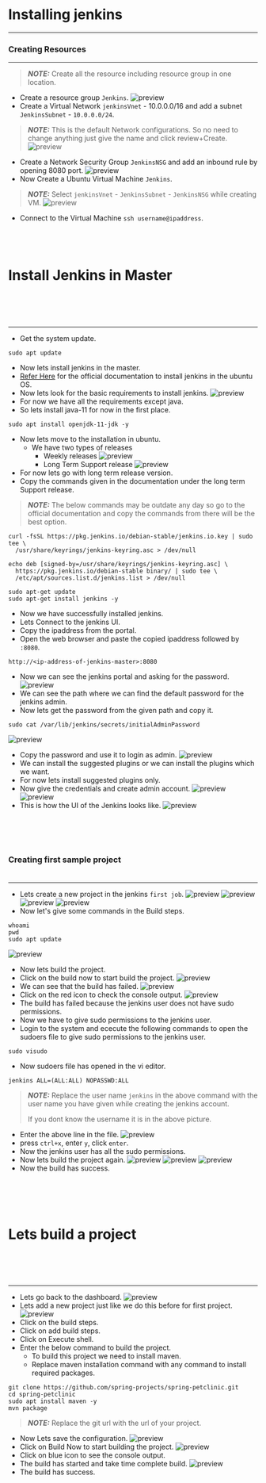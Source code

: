 # Installing jenkins
---------------------
### Creating Resources
----------------------
> **_NOTE:_** Create all the resource including resource group in one location.
* Create a resource group `Jenkins`.
![preview](./Images/Jenkins0.png)
* Create a Virtual Network `jenkinsVnet` - 10.0.0.0/16 and add a subnet `JenkinsSubnet` - `10.0.0.0/24`.
> **_NOTE:_** This is the default Network configurations. So no need to change anything just give the name and click review+Create.
![preview](./Images/Jenkins1.png)
* Create a Network Security Group `JenkinsNSG` and add an inbound rule by opening 8080 port.
![preview](./Images/Jenkins2.png)
* Now Create a Ubuntu Virtual Machine `Jenkins`.
> **_NOTE:_** Select `jenkinsVnet` - `JenkinsSubnet` - `JenkinsNSG` while creating VM.
![preview](./Images/Jenkins3.png)
* Connect to the Virtual Machine `ssh username@ipaddress`.<br  ><br  ><br  ><br  >
# Install Jenkins in Master <br  ><br  ><br  >
------------------------------
* Get the system update.
```
sudo apt update
```
* Now lets install jenkins in the master.
* [Refer Here](https://www.jenkins.io/doc/book/installing/linux/#debianubuntu) for the official documentation to install jenkins in the ubuntu OS.
* Now lets look for the basic requirements to install jenkins.
![preview](./Images/Jenkins4.png)
* For now we have all the requirements except java.
* So lets install java-11 for now in the first place.
```
sudo apt install openjdk-11-jdk -y
```
* Now lets move to the installation in ubuntu.
  * We have two types of releases
    * Weekly releases
    ![preview](./Images/Jenkins6.png)
    * Long Term Support release
    ![preview](./Images/Jenkins5.png)
* For now lets go with long term release version.
* Copy the commands given in the documentation under the long term Support release.
> **_NOTE:_** The below commands may be outdate any day so go to the official documentation and copy the commands from there will be the best option.
```
curl -fsSL https://pkg.jenkins.io/debian-stable/jenkins.io.key | sudo tee \
  /usr/share/keyrings/jenkins-keyring.asc > /dev/null
```
```
echo deb [signed-by=/usr/share/keyrings/jenkins-keyring.asc] \
  https://pkg.jenkins.io/debian-stable binary/ | sudo tee \
  /etc/apt/sources.list.d/jenkins.list > /dev/null
```
```
sudo apt-get update
sudo apt-get install jenkins -y
```
* Now we have successfully installed jenkins.
* Lets Connect to the jenkins UI.
* Copy the ipaddress from the portal.
* Open the web browser and paste the copied ipaddress followed by `:8080`.
```
http://<ip-address-of-jenkins-master>:8080
```
* Now we can see the jenkins portal and asking for the password.
![preview](./Images/Jenkins7.png)
* We can see the path where we can find the default password for the jenkins admin.
* Now lets get the password from the given path and copy it.
```
sudo cat /var/lib/jenkins/secrets/initialAdminPassword
```
![preview](./Images/Jenkins8.png)
* Copy the password and use it to login as admin.
![preview](./Images/Jenkins9.png)
* We can install the suggested plugins or we can install the plugins which we want.
* For now lets install suggested plugins only.
* Now give the credentials and create admin account.
![preview](./Images/Jenkins10.png)
![preview](./Images/Jenkins11.png)
* This is how the UI of the Jenkins looks like.
![preview](./Images/Jenkins12.png)
<br  ><br  ><br  ><br  ><br  >
### Creating first sample project<br  ><br  >
-----------------------------
* Lets create a new project in the jenkins `first job`.
![preview](./Images/Jenkins13.png)
![preview](./Images/Jenkins14.png)
![preview](./Images/Jenkins15.png)
![preview](./Images/Jenkins16.png)
* Now let's give some commands in the Build steps.
```
whoami
pwd
sudo apt update
```
![preview](./Images/Jenkins17.png)
* Now lets build the project.
* Click on the build now to start build the project.
![preview](./Images/Jenkins18.png)
* We can see that the build has failed.
![preview](./Images/Jenkins19.png)
* Click on the red icon to check the console output.
![preview](./Images/Jenkins20.png)
* The build has failed because the jenkins user does not have sudo permissions.
* Now we have to give sudo permissions to the jenkins user.
* Login to the system and ececute the following commands to open the sudoers file to give sudo permissions to the jenkins user.
```
sudo visudo
```
* Now sudoers file has opened in the vi editor.
```
jenkins ALL=(ALL:ALL) NOPASSWD:ALL
```
> **_NOTE:_** Replace the user name `jenkins` in the above command with the user name you have given while creating the jenkins account.
> 
> If you dont know the username it is in the above picture.
* Enter the above line in the file.
![preview](./Images/Jenkins21.png)
* press `ctrl+x`, enter `y`, click `enter`.
* Now the jenkins user has all the sudo permissions.
* Now lets build the project again.
![preview](./Images/Jenkins22.png)
![preview](./Images/Jenkins23.png)
![preview](./Images/Jenkins24.png)
* Now the build has success.
<br  ><br  ><br  ><br  ><br  >
# Lets build a project<br  ><br  ><br  >
------------------------
* Lets go back to the dashboard.
![preview](./Images/Jenkins25.png)
* Lets add a new project just like we do this before for first project.
![preview](./Images/Jenkins26.png)
* Click on the build steps.
* Click on add build steps.
* Click on Execute shell.
* Enter the below command to build the project.
  * To build this project we need to install maven.
  * Replace maven installation command with any command to install required packages.
```
git clone https://github.com/spring-projects/spring-petclinic.git
cd spring-petclinic
sudo apt install maven -y
mvn package
```
> **_NOTE:_** Replace the git url with the url of your project.
* Now Lets save the configuration.
![preview](./Images/Jenkins27.png)
* Click on Build Now to start building the project.
![preview](./Images/Jenkins28.png)
* Click on blue icon to see the console output.
* The build has started and take time complete build.
![preview](./Images/Jenkins29.png)
* The build has success.